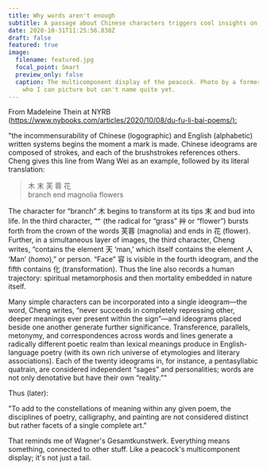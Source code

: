 ```yaml
---
title: Why words aren't enough
subtitle: A passage about Chinese characters triggers cool insights on translatability
date: 2020-10-31T11:25:56.838Z
draft: false
featured: true
image:
  filename: featured.jpg
  focal_point: Smart
  preview_only: false
  caption: The multicomponent display of the peacock. Photo by a former student,
    who I can picture but can't name quite yet.
---
```

From Madeleine Thein at NYRB ([https://www.nybooks.com/articles/2020/10/08/du-fu-li-bai-poems/):](https://www.nybooks.com/articles/2020/10/08/du-fu-li-bai-poems/)

"the incommensurability of Chinese (logographic) and English (alphabetic) written systems begins the moment a mark is made. Chinese ideograms are composed of strokes, and each of the brushstrokes references others. Cheng gives this line from Wang Wei as an example, followed by its literal translation:

> 木 末 芙 蓉 花\
> branch end magnolia flowers

The character for “branch” 木 begins to transform at its tips 末 and bud into life. In the third character, 艹 (the radical for “grass” 艸 or “flower”) bursts forth from the crown of the words 芙蓉 (magnolia) and ends in 花 (flower). Further, in a simultaneous layer of images, the third character, Cheng writes, “contains the element 天 ‘man,’ which itself contains the element 人 ‘Man’ (*homo*),” or person. “Face” 容 is visible in the fourth ideogram, and the fifth contains 化 (transformation). Thus the line also records a human trajectory: spiritual metamorphosis and then mortality embedded in nature itself.

Many simple characters can be incorporated into a single ideogram—the word, Cheng writes, “never succeeds in completely repressing other, deeper meanings ever present within the sign”—and ideograms placed beside one another generate further significance. Transference, parallels, metonymy, and correspondences across words and lines generate a radically different poetic realm than lexical meanings produce in English-language poetry (with its own rich universe of etymologies and literary associations). Each of the twenty ideograms in, for instance, a pentasyllabic quatrain, are considered independent “sages” and personalities; words are not only denotative but have their own “reality.”"

Thus (later):

"To add to the constellations of meaning within any given poem, the disciplines of poetry, calligraphy, and painting are not considered distinct but rather facets of a single complete art."

That reminds me of Wagner's Gesamtkunstwerk. Everything means something, connected to other stuff. Like a peacock's multicomponent display; it's not just a tail.